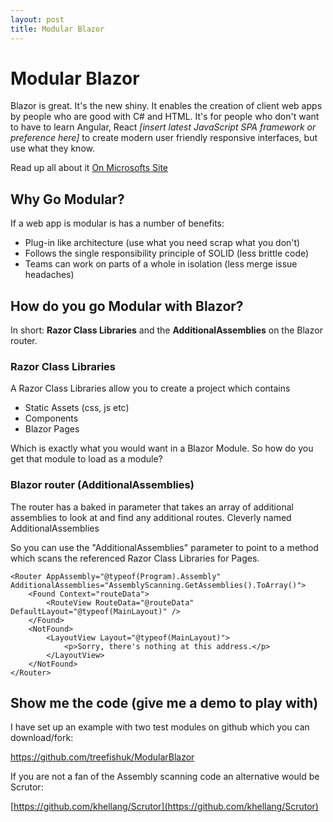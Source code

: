 ```yaml
---
layout: post
title: Modular Blazor
--- 
```



# Modular Blazor

Blazor is great. It's the new shiny. It enables the creation of client web apps by people who are good with C# and HTML. It's for people who don't want to have to learn Angular, React *[insert latest JavaScript SPA framework or preference here]* to create modern user friendly responsive interfaces, but use what they know. 

Read up all about it [On Microsofts Site]([https://dotnet.microsoft.com/apps/aspnet/web-apps/blazor)

## Why Go Modular?

If a web app is modular is has a number of benefits:

- Plug-in like architecture (use what you need scrap what you don't)
- Follows the single responsibility principle of SOLID (less brittle code)
- Teams can work on parts of a whole in isolation (less merge issue headaches)

## How do you go Modular with Blazor?

In short: **Razor Class Libraries** and the **AdditionalAssemblies** on the Blazor router.

### Razor Class Libraries

A Razor Class Libraries allow you to create a project which contains

- Static Assets (css, js etc)
- Components
- Blazor Pages

Which is exactly what you would want in a Blazor Module. So how do you get that module to load as a module?

### Blazor router (AdditionalAssemblies)

The router has a baked in parameter that takes an array of additional assemblies to look at and find any additional routes. Cleverly named AdditionalAssemblies

So you can use the "AdditionalAssemblies" parameter to point to a method which scans the referenced Razor Class Libraries for Pages.

```
<Router AppAssembly="@typeof(Program).Assembly" AdditionalAssemblies="AssemblyScanning.GetAssemblies().ToArray()">
    <Found Context="routeData">
        <RouteView RouteData="@routeData" DefaultLayout="@typeof(MainLayout)" />
    </Found>
    <NotFound>
        <LayoutView Layout="@typeof(MainLayout)">
            <p>Sorry, there's nothing at this address.</p>
        </LayoutView>
    </NotFound>
</Router>
```

## Show me the code (give me a demo to play with)

I have set up an example with two test modules on github which you can download/fork: 

https://github.com/treefishuk/ModularBlazor

If you are not a fan of the Assembly scanning code an alternative would be Scrutor: 

[https://github.com/khellang/Scrutor](https://github.com/khellang/Scrutor)
